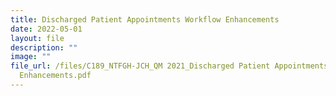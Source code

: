 ```yaml
---
title: Discharged Patient Appointments Workflow Enhancements
date: 2022-05-01
layout: file
description: ""
image: ""
file_url: /files/C189_NTFGH-JCH_QM 2021_Discharged Patient Appointments Workflow
  Enhancements.pdf
---
```

